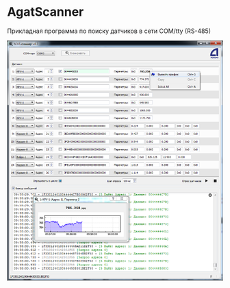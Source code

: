 # AgatScanner
Прикладная программа по поиску датчиков в сети COM/tty (RS-485)

![alt text](screenshots/screen.png "Пример работы программы (главное окно)")​
